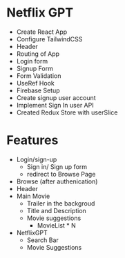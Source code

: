 # Netflix GPT

- Create React App
- Configure TailwindCSS
- Header
- Routing of App
- Login form
- Signup Form
- Form Validation
- UseRef Hook
- Firebase Setup
- Create signup user account
- Implement Sign In user API
- Created Redux Store with userSlice

# Features

- Login/sign-up
  - Sign in/ Sign up form
  - redirect to Browse Page
- Browse (after authenication)
- Header
- Main Movie
  - Trailer in the backgroud
  - Title and Description
  - Movie suggestions
    - MovieList \* N
- NetflixGPT
  - Search Bar
  - Movie Suggestions
